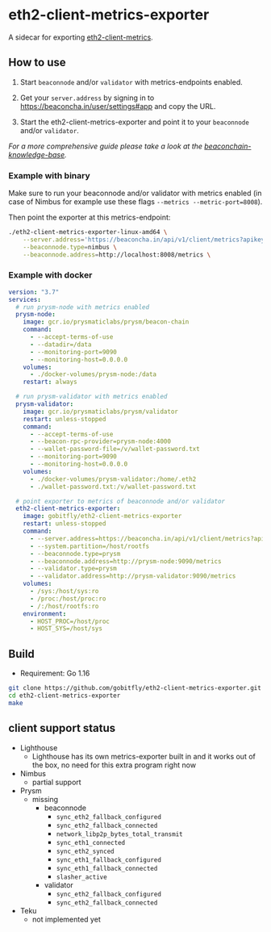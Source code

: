 # eth2-client-metrics-exporter

A sidecar for exporting [eth2-client-metrics](https://github.com/gobitfly/eth2-client-metrics).

## How to use

1. Start `beaconnode` and/or `validator` with metrics-endpoints enabled.

2. Get your `server.address` by signing in to https://beaconcha.in/user/settings#app and copy the URL.

3. Start the eth2-client-metrics-exporter and point it to your `beaconnode` and/or `validator`.

*For a more comprehensive guide please take a look at the [beaconchain-knowledge-base](https://kb.beaconcha.in/beaconcha.in-explorer/mobile-app-less-than-greater-than-beacon-node).*

### Example with binary

Make sure to run your beaconnode and/or validator with metrics enabled (in case of Nimbus for example use these flags `--metrics --metric-port=8008`).

Then point the exporter at this metrics-endpoint:

```bash
./eth2-client-metrics-exporter-linux-amd64 \
    --server.address='https://beaconcha.in/api/v1/client/metrics?apikey=<beaconcha.in-apikey>&machine=<machine-name>' \
    --beaconnode.type=nimbus \
    --beaconnode.address=http://localhost:8008/metrics \
```

### Example with docker

```yaml
version: "3.7"
services:
  # run prysm-node with metrics enabled
  prysm-node:
    image: gcr.io/prysmaticlabs/prysm/beacon-chain
    command:
      - --accept-terms-of-use
      - --datadir=/data
      - --monitoring-port=9090
      - --monitoring-host=0.0.0.0
    volumes:
      - ./docker-volumes/prysm-node:/data
    restart: always

  # run prysm-validator with metrics enabled
  prysm-validator:
    image: gcr.io/prysmaticlabs/prysm/validator
    restart: unless-stopped
    command:
      - --accept-terms-of-use
      - --beacon-rpc-provider=prysm-node:4000
      - --wallet-password-file=/v/wallet-password.txt
      - --monitoring-port=9090
      - --monitoring-host=0.0.0.0
    volumes:
      - ./docker-volumes/prysm-validator:/home/.eth2
      - ./wallet-password.txt:/v/wallet-password.txt

  # point exporter to metrics of beaconnode and/or validator
  eth2-client-metrics-exporter:
    image: gobitfly/eth2-client-metrics-exporter
    restart: unless-stopped
    command:
      - --server.address=https://beaconcha.in/api/v1/client/metrics?apikey=<apikey>&machine=<machine>
      - --system.partition=/host/rootfs
      - --beaconnode.type=prysm
      - --beaconnode.address=http://prysm-node:9090/metrics
      - --validator.type=prysm
      - --validator.address=http://prysm-validator:9090/metrics
    volumes:
      - /sys:/host/sys:ro
      - /proc:/host/proc:ro
      - /:/host/rootfs:ro
    environment:
      - HOST_PROC=/host/proc
      - HOST_SYS=/host/sys
```

## Build

- Requirement: Go 1.16

```bash
git clone https://github.com/gobitfly/eth2-client-metrics-exporter.git
cd eth2-client-metrics-exporter 
make
```

## client support status

* Lighthouse
  * Lighthouse has its own metrics-exporter built in and it works out of the box, no need for this extra program right now
* Nimbus
  * partial support
* Prysm
  * missing
    * beaconnode
      * `sync_eth2_fallback_configured`
      * `sync_eth2_fallback_connected`
      * `network_libp2p_bytes_total_transmit`
      * `sync_eth1_connected`
      * `sync_eth2_synced`
      * `sync_eth1_fallback_configured`
      * `sync_eth1_fallback_connected`
      * `slasher_active`
    * validator
      * `sync_eth2_fallback_configured`
      * `sync_eth2_fallback_connected`
* Teku
  * not implemented yet
